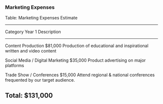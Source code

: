### Marketing Expenses

Table: Marketing Expenses Estimate

----------------------------------------------------------------------------------------------------
Category                                Year 1 Description
---------------------------------- ----------- ----------------------------------------------------
Content Production                     $81,000 Production of educational and inspirational written
                                               and video content

Social Media / Digital Marketing       $35,000 Product advertising on major platforms

Trade Show / Conferences               $15,000 Attend regional & national conferences frequented
                                               by our target audience.

Total:                                $131,000
----------------------------------------------------------------------------------------------------
